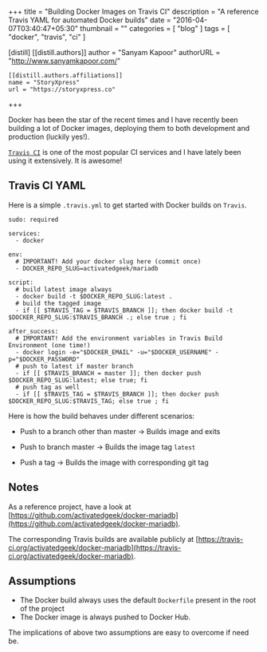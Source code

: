 +++
title = "Building Docker Images on Travis CI"
description = "A reference Travis YAML for automated Docker builds"
date = "2016-04-07T03:40:47+05:30"
thumbnail = ""
categories = [
  "blog"
]
tags = [
  "docker",
  "travis",
  "ci"
]

[distill]
  [[distill.authors]]
  author = "Sanyam Kapoor"
  authorURL = "http://www.sanyamkapoor.com/"

    [[distill.authors.affiliations]]
    name = "StoryXpress"
    url = "https://storyxpress.co"
+++

Docker has been the star of the recent times and I have recently been
building a lot of Docker images, deploying them to both development and
production (luckily yes!).

[`Travis CI`](https://travis-ci.org) is one of the most popular CI services and
I have lately been using it extensively. It is awesome!

## Travis CI YAML

Here is a simple `.travis.yml` to get started with Docker builds on `Travis`.

```
sudo: required

services:
  - docker

env:
  # IMPORTANT! Add your docker slug here (commit once)
  - DOCKER_REPO_SLUG=activatedgeek/mariadb

script:
  # build latest image always
  - docker build -t $DOCKER_REPO_SLUG:latest .
  # build the tagged image
  - if [[ $TRAVIS_TAG = $TRAVIS_BRANCH ]]; then docker build -t $DOCKER_REPO_SLUG:$TRAVIS_BRANCH .; else true ; fi

after_success:
  # IMPORTANT! Add the environment variables in Travis Build Environment (one time!)
  - docker login -e="$DOCKER_EMAIL" -u="$DOCKER_USERNAME" -p="$DOCKER_PASSWORD"
  # push to latest if master branch
  - if [[ $TRAVIS_BRANCH = master ]]; then docker push $DOCKER_REPO_SLUG:latest; else true; fi
  # push tag as well
  - if [[ $TRAVIS_TAG = $TRAVIS_BRANCH ]]; then docker push $DOCKER_REPO_SLUG:$TRAVIS_TAG; else true ; fi
```

Here is how the build behaves under different scenarios:

* Push to a branch other than master -> Builds image and exits

* Push to branch master -> Builds the image tag `latest`

* Push a tag -> Builds the image with corresponding git tag

## Notes
As a reference project, have a look at
[https://github.com/activatedgeek/docker-mariadb](https://github.com/activatedgeek/docker-mariadb).

The corresponding Travis builds are available publicly at
[https://travis-ci.org/activatedgeek/docker-mariadb](https://travis-ci.org/activatedgeek/docker-mariadb).

## Assumptions

* The Docker build always uses the default `Dockerfile` present in the root of the project
* The Docker image is always pushed to Docker Hub.

The implications of above two assumptions are easy to overcome if need be.
